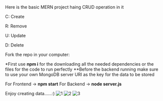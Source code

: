 Here is the basic MERN project haing CRUD operation in it

C: Create

R: Remove

U: Update

D: Delete


Fork the repo in your computer:

*First use **npm i** for the downloading all the needed dependencies or the files for the code to run perfectly
**Before the backend running make sure to use your own MongoDB server URI as the key for the data to be stored

For Frontend -> **npm start**
For Backend -> **node server.js**


Enjoy creating data......:)
![1](https://github.com/CHESTERKING4204/CRUD/assets/114911683/f2a6a856-ce38-48d1-8cff-96fd0afb3426)
![2](https://github.com/CHESTERKING4204/CRUD/assets/114911683/8c413dee-8cb3-4f22-8a6f-5b9580350bcd)
![3](https://github.com/CHESTERKING4204/CRUD/assets/114911683/8154310f-0cff-4b3d-bd9c-48ec557916fb)
